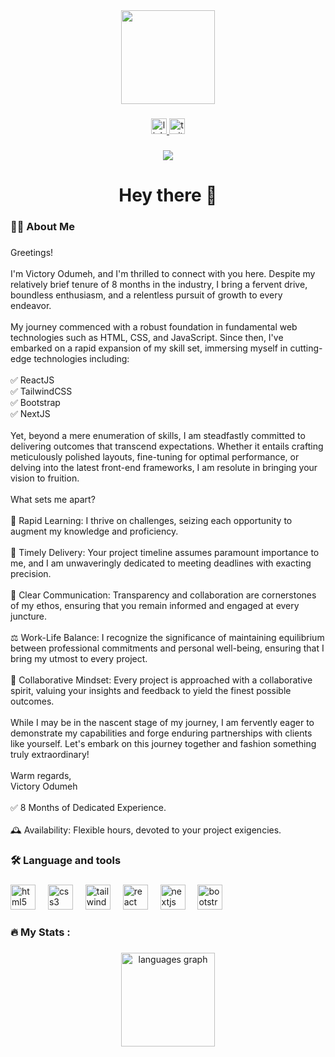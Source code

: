 <div align="center">
  <img height="150" src=""  />
</div>

###

<div align="center">
  <a href="https://www.linkedin.com/in/victory-odumeh-421761223/" target="_blank">
    <img src="https://img.shields.io/static/v1?message=LinkedIn&logo=linkedin&label=&color=0077B5&logoColor=white&labelColor=&style=for-the-badge" height="25" alt="linkedin logo"  />
  </a>
  <a href="https://twitter.com/kachicodes1" target="_blank">
    <img src="https://img.shields.io/static/v1?message=Twitter&logo=twitter&label=&color=1DA1F2&logoColor=white&labelColor=&style=for-the-badge" height="25" alt="twitter logo"  />
  </a>
</div>

###

<div align="center">
  <img src="https://visitor-badge.laobi.icu/badge?page_id=phantomcancode.phantomcancode&"  />
</div>

###

<h1 align="center">Hey there 👋</h1>

###

<h3 align="left">👩‍💻  About Me</h3>

###

<p align="left">Greetings!<br><br>I'm Victory Odumeh, and I'm thrilled to connect with you here. Despite my relatively brief tenure of 8 months in the industry, I bring a fervent drive, boundless enthusiasm, and a relentless pursuit of growth to every endeavor.<br><br>My journey commenced with a robust foundation in fundamental web technologies such as HTML, CSS, and JavaScript. Since then, I've embarked on a rapid expansion of my skill set, immersing myself in cutting-edge technologies including:<br><br>✅ ReactJS<br>✅ TailwindCSS<br>✅ Bootstrap<br>✅ NextJS<br><br>Yet, beyond a mere enumeration of skills, I am steadfastly committed to delivering outcomes that transcend expectations. Whether it entails crafting meticulously polished layouts, fine-tuning for optimal performance, or delving into the latest front-end frameworks, I am resolute in bringing your vision to fruition.<br><br>What sets me apart?<br><br>🚀 Rapid Learning: I thrive on challenges, seizing each opportunity to augment my knowledge and proficiency.<br><br>📆 Timely Delivery: Your project timeline assumes paramount importance to me, and I am unwaveringly dedicated to meeting deadlines with exacting precision.<br><br>🤝 Clear Communication: Transparency and collaboration are cornerstones of my ethos, ensuring that you remain informed and engaged at every juncture.<br><br>⚖️ Work-Life Balance: I recognize the significance of maintaining equilibrium between professional commitments and personal well-being, ensuring that I bring my utmost to every project.<br><br>🤝 Collaborative Mindset: Every project is approached with a collaborative spirit, valuing your insights and feedback to yield the finest possible outcomes.<br><br>While I may be in the nascent stage of my journey, I am fervently eager to demonstrate my capabilities and forge enduring partnerships with clients like yourself. Let's embark on this journey together and fashion something truly extraordinary!<br><br>Warm regards,  <br>Victory Odumeh<br><br>✅  8 Months of Dedicated Experience.<br><br>🕰  Availability: Flexible hours, devoted to your project exigencies.</p>

###

<h3 align="left">🛠 Language and tools</h3>

###

<div align="left">
  <img src="https://cdn.jsdelivr.net/gh/devicons/devicon/icons/html5/html5-original.svg" height="40" alt="html5 logo"  />
  <img width="12" />
  <img src="https://cdn.jsdelivr.net/gh/devicons/devicon/icons/css3/css3-original.svg" height="40" alt="css3 logo"  />
  <img width="12" />
  <img src="https://cdn.jsdelivr.net/gh/devicons/devicon/icons/tailwindcss/tailwindcss-original-wordmark.svg" height="40" alt="tailwindcss logo"  />
  <img width="12" />
  <img src="https://cdn.jsdelivr.net/gh/devicons/devicon/icons/react/react-original.svg" height="40" alt="react logo"  />
  <img width="12" />
  <img src="https://cdn.jsdelivr.net/gh/devicons/devicon/icons/nextjs/nextjs-original.svg" height="40" alt="nextjs logo"  />
  <img width="12" />
  <img src="https://cdn.jsdelivr.net/gh/devicons/devicon/icons/bootstrap/bootstrap-original.svg" height="40" alt="bootstrap logo"  />
</div>

###

<h3 align="left">🔥   My Stats :</h3>

###

<div align="center">
  <img src="https://github-readme-stats.vercel.app/api/top-langs?username=phantomcancode&locale=en&hide_title=false&layout=compact&card_width=320&langs_count=5&theme=dracula&hide_border=false&order=2" height="150" alt="languages graph"  />
</div>

###
